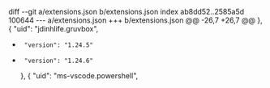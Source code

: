 diff --git a/extensions.json b/extensions.json
index ab8dd52..2585a5d 100644
--- a/extensions.json
+++ b/extensions.json
@@ -26,7 +26,7 @@
     },
     {
       "uid": "jdinhlife.gruvbox",
-      "version": "1.24.5"
+      "version": "1.24.6"
     },
     {
       "uid": "ms-vscode.powershell",
